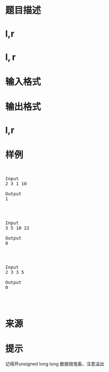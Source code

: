 

# 题目描述



# l,r



# l, r



# 输入格式



# 输出格式



# l,r



# 样例


<pre>

<pre class="prettyprint">Input
2 3 1 10

Output
1</pre>
<pre class="prettyprint">Input
3 5 10 22

Output
8</pre>
<pre class="prettyprint">Input
2 3 3 5

Output
0</pre>
</pre>

# 来源



# 提示


<p>
记得开unsigned long long 数据很鬼畜，注意溢出
</p>
